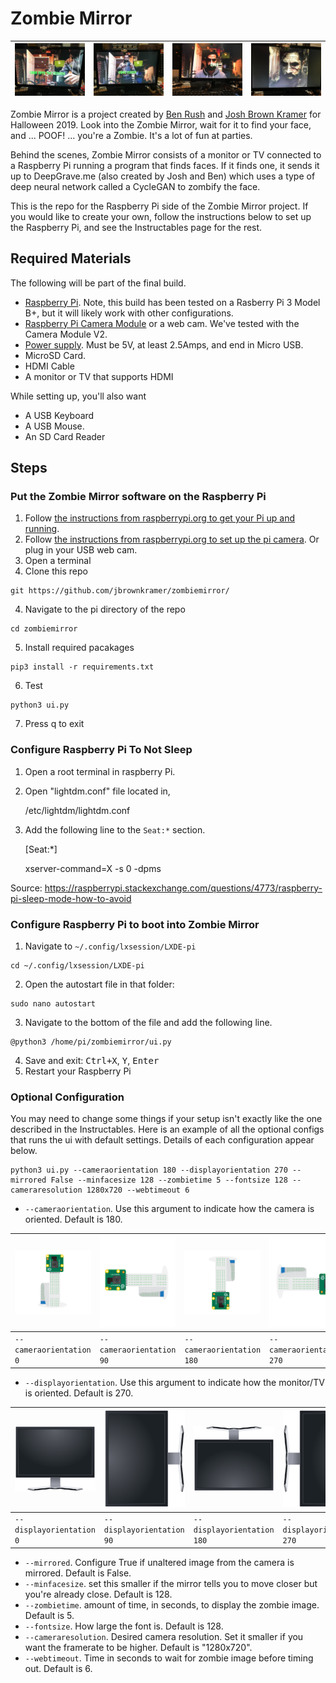 # Zombie Mirror

| <img src="readmeImages/mirror0.jpg"> | <img src="readmeImages/mirror1.jpg"> | <img src="readmeImages/mirror2.jpg"> | <img src="readmeImages/mirror3.jpg"> |
|---|---|---|---|

Zombie Mirror is a project created by [Ben Rush](https://github.com/kwende/) and [Josh Brown Kramer](https://github.com/jbrownkramer/) for Halloween 2019.  Look into the Zombie Mirror, wait for it to find your face, and ... POOF! ... you're a Zombie.  It's a lot of fun at parties.

Behind the scenes, Zombie Mirror consists of a monitor or TV connected to a Raspberry Pi running a program that finds faces.  If it finds one, it sends it up to DeepGrave.me (also created by Josh and Ben) which uses a type of deep neural network called a CycleGAN to zombify the face.

This is the repo for the Raspberry Pi side of the Zombie Mirror project.  If you would like to create your own, follow the instructions below to set up the Raspberry Pi, and see the Instructables page for the rest.

## Required Materials

The following will be part of the final build.
- [Raspberry Pi](https://www.raspberrypi.org/products/).  Note, this build has been tested on a Rasberry Pi 3 Model B+, but it will likely work with other configurations.
- [Raspberry Pi Camera Module](https://www.raspberrypi.org/products/camera-module-v2/) or a web cam.  We've tested with the Camera Module V2.
- [Power supply](https://www.raspberrypi.org/products/raspberry-pi-universal-power-supply/).  Must be 5V, at least 2.5Amps, and end in Micro USB.
- MicroSD Card.
- HDMI Cable
- A monitor or TV that supports HDMI

While setting up, you'll also want 
- A USB Keyboard
- A USB Mouse.
- An SD Card Reader

## Steps

### Put the Zombie Mirror software on the Raspberry Pi
1. Follow [the instructions from raspberrypi.org to get your Pi up and running](https://projects.raspberrypi.org/en/projects/raspberry-pi-setting-up/).
2. Follow [the instructions from raspberrypi.org to set up the pi camera](https://www.raspberrypi.org/documentation/configuration/camera.md).  Or plug in your USB web cam.
4. Open a terminal
3. Clone this repo
```
git https://github.com/jbrownkramer/zombiemirror/
```
4. Navigate to the pi directory of the repo
```
cd zombiemirror
```
5. Install required pacakages
```
pip3 install -r requirements.txt
```
6. Test
```
python3 ui.py
```
7. Press q to exit

### Configure Raspberry Pi To Not Sleep
1. Open a root terminal in raspberry Pi.

2. Open "lightdm.conf" file located in, 

     /etc/lightdm/lightdm.conf

3. Add the following line to the `Seat:*` section.

     [Seat:*]
     
     xserver-command=X -s 0 -dpms

Source: https://raspberrypi.stackexchange.com/questions/4773/raspberry-pi-sleep-mode-how-to-avoid

### Configure Raspberry Pi to boot into Zombie Mirror
1. Navigate to `~/.config/lxsession/LXDE-pi`
```
cd ~/.config/lxsession/LXDE-pi
```
2. Open the autostart file in that folder:
```
sudo nano autostart
```
3. Navigate to the bottom of the file and add the following line.
```
@python3 /home/pi/zombiemirror/ui.py
```
4. Save and exit: <kbd>Ctrl+X</kbd>, <kbd>Y</kbd>, <kbd>Enter</kbd>
5. Restart your Raspberry Pi

### Optional Configuration

You may need to change some things if your setup isn't exactly like the one described in the Instructables.  Here is an example of all the optional configs that runs the ui with default settings.  Details of each configuration appear below.

```
python3 ui.py --cameraorientation 180 --displayorientation 270 --mirrored False --minfacesize 128 --zombietime 5 --fontsize 128 --cameraresolution 1280x720 --webtimeout 6
```

- `--cameraorientation`.  Use this argument to indicate how the camera is oriented.  Default is 180.
     
| <img src="readmeImages/0.png"> | <img src="readmeImages/90.png"> | <img src="readmeImages/180.png"> | <img src="readmeImages/270.png"> |
|---|---|---|---|
| `--cameraorientation 0` | `--cameraorientation 90`  | `--cameraorientation 180`  | `--cameraorientation 270` |

- `--displayorientation`.  Use this argument to indicate how the monitor/TV is oriented.  Default is 270.
     
| <img src="readmeImages/monitor0.png"> | <img src="readmeImages/monitor90.png"> | <img src="readmeImages/monitor180.png"> | <img src="readmeImages/monitor270.png"> |
|---|---|---|---|
| `--displayorientation 0` | `--displayorientation 90`  | `--displayorientation 180`  | `--displayorientation 270` |

- `--mirrored`. Configure True if unaltered image from the camera is mirrored.  Default is False.
- `--minfacesize`. set this smaller if the mirror tells you to move closer but you're already close.  Default is 128.
- `--zombietime`. amount of time, in seconds, to display the zombie image.  Default is 5.
- `--fontsize`.  How large the font is.  Default is 128.
- `--cameraresolution`.  Desired camera resolution.  Set it smaller if you want the framerate to be higher.  Default is "1280x720".  
- `--webtimeout`.  Time in seconds to wait for zombie image before timing out.  Default is 6.
